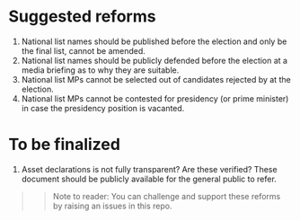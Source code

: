 # Suggested reforms
1. National list names should be published before the election and only be the final list, cannot be amended.
2. National list names should be publicly defended before the election at a media briefing as to why they are suitable.
3. National list MPs cannot be selected out of candidates rejected by at the election.
4. National list MPs cannot be contested for presidency (or prime minister) in case the presidency position is vacanted. 


# To be finalized
1. Asset declarations is not fully transparent? Are these verified? These document should be publicly available for the general public to refer.


>> Note to reader: You can challenge and support these reforms by raising an issues in this repo.